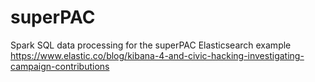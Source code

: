 # superPAC

Spark SQL data processing for the superPAC Elasticsearch example https://www.elastic.co/blog/kibana-4-and-civic-hacking-investigating-campaign-contributions
